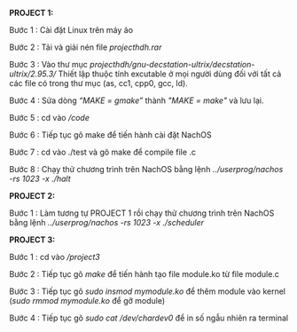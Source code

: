 **PROJECT 1:**

Bước 1 : Cài đặt Linux trên máy ảo

Bước 2 : Tải và giải nén file _projecthdh.rar_

Bước 3 : Vào thư mục _projecthdh/gnu-decstation-ultrix/decstation-ultrix/2.95.3/_  Thiết lập thuộc tính excutable ở mọi người dùng đối với tất cả các file có trong thư mục (as, cc1, cpp0, gcc, ld).

Bước 4 : Sửa dòng _“MAKE = gmake”_ thành _"MAKE = make"_ và lưu lại.

Bước 5 : cd vào _/code_ 

Bước 6 : Tiếp tục gõ make để tiến hành cài đặt NachOS 

Bước 7 : cd vào ./test và gõ make để compile file .c

Bước 8 : Chạy thử chương trình trên NachOS bằng lệnh  _../userprog/nachos -rs 1023 -x ./halt_ 

**PROJECT 2:**

Bước 1 : Làm tương tự PROJECT 1 rồi chạy thử chương trình trên NachOS bằng lệnh  _../userprog/nachos -rs 1023 -x ./scheduler_ 

**PROJECT 3:**

Bước 1 : cd vào _/project3_

Bước 2 : Tiếp tục gõ _make_ để tiến hành tạo file module.ko từ file module.c

Bước 3 : Tiếp tục gõ _sudo insmod mymodule.ko_ để thêm module vào kernel (_sudo rmmod mymodule.ko_ để gỡ module)

Bước 4 : Tiếp tục gõ _sudo cat /dev/chardev0_ để in số ngẫu nhiên ra terminal
